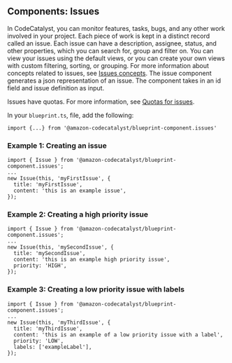 ## Components: Issues

In CodeCatalyst, you can monitor features, tasks, bugs, and any other work involved in your project. Each piece of work is kept in a distinct record
called an issue. Each issue can have a description, assignee, status, and other properties, which you can search for, group and filter on. You can
view your issues using the default views, or you can create your own views with custom filtering, sorting, or grouping. For more information about
concepts related to issues, see [Issues concepts](https://docs.aws.amazon.com/codecatalyst/latest/userguide/issues-concepts.html). The issue component
generates a json representation of an issue. The component takes in an id field and issue definition as input.

Issues have quotas. For more information, see [Quotas for issues](https://docs.aws.amazon.com/codecatalyst/latest/userguide/issues-quotas.html).

In your `blueprint.ts`, file, add the following:
```
import {...} from '@amazon-codecatalyst/blueprint-component.issues'
```

### Example 1: Creating an issue

```
import { Issue } from '@amazon-codecatalyst/blueprint-component.issues';
...
new Issue(this, 'myFirstIssue', {
  title: 'myFirstIssue',
  content: 'this is an example issue',
});
```

### Example 2: Creating a high priority issue

```
import { Issue } from '@amazon-codecatalyst/blueprint-component.issues';
...
new Issue(this, 'mySecondIssue', {
  title: 'mySecondIssue',
  content: 'this is an example high priority issue',
  priority: 'HIGH',
});
```

### Example 3: Creating a low priority issue with labels

```
import { Issue } from '@amazon-codecatalyst/blueprint-component.issues';
...
new Issue(this, 'myThirdIssue', {
  title: 'myThirdIssue',
  content: 'this is an example of a low priority issue with a label',
  priority: 'LOW',
  labels: ['exampleLabel'],
});
```
